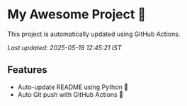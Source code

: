 # My Awesome Project 🚀

This project is automatically updated using GitHub Actions.

_Last updated: 2025-05-18 12:45:21 IST_

## Features
- Auto-update README using Python 🐍
- Auto Git push with GitHub Actions 🤖
